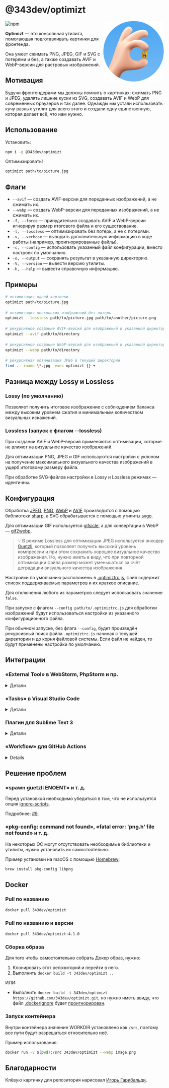 # @343dev/optimizt

<img align="right" width="192" height="192"
     alt="Аватар Оптимизта: «OK» жест с картиной Моной Лизой между пальцами"
     src="./images/logo.png">

[![npm](https://img.shields.io/npm/v/@343dev/optimizt.svg)](https://www.npmjs.com/package/@343dev/optimizt)

**Optimizt** — это консольная утилита, помогающая подготавливать картинки для фронтенда.

Она умеет сжимать PNG, JPEG, GIF и SVG с потерями и без, а также создавать AVIF и WebP-версии для растровых изображений.

## Мотивация

Будучи фронтендерами мы должны помнить о картинках: сжимать PNG и JPEG, удалять лишние куски из SVG,
создавать AVIF и WebP для современных браузеров и так далее. Однажды мы устали использовать кучу разных утилит для всего
этого и создали одну единственную, которая делает всё, что нам нужно.

## Использование

Установить:

```sh
npm i -g @343dev/optimizt
```

Оптимизировать!

```sh
optimizt path/to/picture.jpg
```

## Флаги

- `--avif` — создать AVIF-версии для переданных изображений, а не сжимать их.
- `--webp` — создать WebP-версии для переданных изображений, а не сжимать их.
- `-f, --force` — принудительно создавать AVIF и WebP-версии игнорируя размер итогового файла и его существование.
- `-l, --lossless` — оптимизировать без потерь, а не с потерями.
- `-v, --verbose` — выводить дополнительную информацию в ходе работы (например, проигнорированные файлы).
- `-c, --config` — использовать указанный файл конфигурации, вместо настроек по умолчанию.
- `-o, --output` — сохранять результат в указанную директорию.
- `-V, --version` — вывести версию утилиты.
- `-h, --help` — вывести справочную информацию.

## Примеры

```bash
# оптимизация одной картинки
optimizt path/to/picture.jpg

# оптимизация нескольких изображений без потерь
optimizt --lossless path/to/picture.jpg path/to/another/picture.png

# рекурсивное создание AVIF-версий для изображений в указанной директории
optimizt --avif path/to/directory

# рекурсивное создание WebP-версий для изображений в указанной директории
optimizt --webp path/to/directory

# рекурсивная оптимизация JPEG в текущей директории
find . -iname \*.jpg -exec optimizt {} +
```

## Разница между Lossy и Lossless

### Lossy (по умолчанию)

Позволяет получить итоговое изображение с соблюдением баланса между высоким уровнем сжатия и минимальным количеством
визуальных искажений.

### Lossless (запуск с флагом --lossless)

При создании AVIF и WebP-версий применяются оптимизации, которые не влияют на визуальное качество изображений.

Для оптимизации PNG, JPEG и GIF используются настройки с уклоном на получение максимального визуального качества
изображений в ущерб итоговому размеру файла.

При обработке SVG-файлов настройки в Lossy и Lossless режимах — идентичны.

## Конфигурация

Обработка [JPEG](https://sharp.pixelplumbing.com/api-output#jpeg), [PNG](https://sharp.pixelplumbing.com/api-output#png),
[WebP](https://sharp.pixelplumbing.com/api-output#webp) и [AVIF](https://sharp.pixelplumbing.com/api-output#avif)
производится с помощью библиотеки [sharp](https://github.com/lovell/sharp), а SVG обрабатывается с помощью утилиты 
[svgo](https://github.com/svg/svgo).

Для оптимизации GIF используется [gifsicle](https://github.com/kohler/gifsicle), а для конвертации в WebP — 
[gif2webp](https://developers.google.com/speed/webp/docs/gif2webp).

> 💡 В режиме Lossless для оптимизации JPEG используется энкодер [Guetzli](https://github.com/google/guetzli), который
> позволяет получить высокий уровень компрессии и при этом сохранить хорошее визуальное качество изображения.
> Но, нужно иметь в виду, что при повторной оптимизации файла размер может уменьшаться за счёт деградации визуального
> качества изображения.

Настройки по умолчанию расположены в [.optimiztrc.js](./.optimiztrc.js), файл содержит список поддерживаемых 
параметров и их краткое описание. 

Для отключения любого из параметров следует использовать значение `false`.

При запуске с флагом `--config path/to/.optimiztrc.js` для обработки изображений будут использоваться настройки
из указанного конфигурационного файла.

При обычном запуске, без флага `--config`, будет произведён рекурсивный поиск файла `.optimiztrc.js` начиная
с текущей директории и до корня файловой системы. Если файл не найден, то будут применены настройки по умолчанию.

## Интеграции

### «External Tool» в WebStorm, PhpStorm и пр.

<details>

<summary>Детали</summary>

#### Добавьте «External Tool»

Откройте _Preferences → Tools → External Tools_ и добавьте новый инструмент со следующими настройками:

- Program: путь до исполняемого файла (обычно просто `optimizt`)
- Arguments: необходимые вам, но не забудьте использовать `$FilePath$` чтобы передать Оптимизту путь до выбранной директории или файла
- Working Directory: `$ContentRoot$`
- Synchronize files after execution: ✔️

Остальные настройки на ваше усмотрение. Например:

![](images/ws_external-tools.png)

Как видно на скриншоте выше, вы можете добавить несколько «внешних инструментов» с разными настройками.

#### Как использовать

Вызовите контекстное меню на файле или директории и запустите необходимое:

<img src="images/ws_menu.png" width="55%">

#### Горячие клавиши

Добавить горячие клавиши для конкретного инструмента можно в _Preferences → Keymap → External Tools_:

![](images/ws_keymap.png)

</details>

### «Tasks» в Visual Studio Code

<details>

<summary>Детали</summary>

#### Добавьте Task

С помощью _Command Palette_ выберите пункт `>Tasks: Open User Tasks`.

В открывшемся файле, в массив `tasks` добавьте нужные задачи, например:

```javascript
{
  // See https://go.microsoft.com/fwlink/?LinkId=733558
  // for the documentation about the tasks.json format
  "version": "2.0.0",
  "tasks": [
    {
      "label": "optimizt: Optimize Image",
      "type": "shell",
      "command": "optimizt",
      "args": [
        "--verbose",
        {
          "value": "${file}",
          "quoting": "strong"
        }
      ],
      "presentation": {
        "echo": false,
        "showReuseMessage": false,
        "clear": true
      }
    },
    {
      "label": "optimizt: Optimize Image (lossless)",
      "type": "shell",
      "command": "optimizt",
      "args": [
        "--lossless",
        "--verbose",
        {
          "value": "${file}",
          "quoting": "strong"
        }
      ],
      "presentation": {
        "echo": false,
        "showReuseMessage": false,
        "clear": true
      }
    },
    {
      "label": "optimizt: Create WebP",
      "type": "shell",
      "command": "optimizt",
      "args": [
        "--webp",
        "--verbose",
        {
          "value": "${file}",
          "quoting": "strong"
        }
      ],
      "presentation": {
        "echo": false,
        "showReuseMessage": false,
        "clear": true
      }
    },
    {
      "label": "optimizt: Create WebP (lossless)",
      "type": "shell",
      "command": "optimizt",
      "args": [
        "--webp",
        "--lossless",
        "--verbose",
        {
          "value": "${file}",
          "quoting": "strong"
        }
      ],
      "presentation": {
        "echo": false,
        "showReuseMessage": false,
        "clear": true
      }
    }
  ]
}
```

#### Как использовать

1. Откройте нужный файл для обработки с помощью Оптимизта, он должен быть в активной вкладке.
2. С помощью _Command Palette_ выберите пункт `>Tasks: Run Task`.
3. Выберите нужную задачу.

#### Горячие клавиши

Добавить горячую клавишу для задачи можно выбрав пункт `>Preferences: Open Keyboard Shortcuts (JSON)` в _Command Palette_.

Пример добавления горячей клавиши для запуска задачи «optimizt: Optimize Image (lossless)»:

```javascript
// Place your key bindings in this file to override the defaults
[
  {
    "key": "ctrl+l",
    "command": "workbench.action.tasks.runTask",
    "args": "optimizt: Optimize Image (lossless)"
  }
]
```

</details>

### Плагин для Sublime Text 3

<details>

<summary>Детали</summary>

Пути расположения пользовательских настроек:

- macOS: `~/Library/Application Support/Sublime Text 3/Packages/User`
- Linux: `~/.config/sublime-text-3/Packages/User`
- Windows: `%APPDATA%\Sublime Text 3\Packages\User`

#### Добавьте плагин

В директории настроек создайте файл `optimizt.py` со следующим содержимым:

```python
import os
import sublime
import sublime_plugin

optimizt = "~/.nodenv/shims/optimizt"

class OptimiztCommand(sublime_plugin.WindowCommand):
  def run(self, paths=[], options=""):
    if len(paths) < 1:
      return

    safe_paths = ["\"" + i + "\"" for i in paths]
    shell_cmd = optimizt + " " + options + " " + " ".join(safe_paths)
    cwd = os.path.dirname(paths[0])

    self.window.run_command("exec", {
      "shell_cmd": shell_cmd,
      "working_dir": cwd
    })
```

В переменной `optimizt` пропишите путь до исполняемого файла, который можно получить с помощью выполнения команды
`command -v optimizt` (в *nix) или `where optimizt` (в Windows).

#### Интегрируйте плагин в контекстное меню сайдбара

В директории настроек создайте файл `Side Bar.sublime-menu` со следующим содержимым:

```json
[
    {
        "caption": "Optimizt",
        "children": [
          {
              "caption": "Optimize Images",
              "command": "optimizt",
              "args": {
                "paths": [],
                "options": "--verbose"
              }
          },
          {
              "caption": "Optimize Images (lossless)",
              "command": "optimizt",
              "args": {
                "paths": [],
                "options": "--lossless --verbose"
              }
          },
          {
              "caption": "Create WebP",
              "command": "optimizt",
              "args": {
                "paths": [],
                "options": "--webp --verbose"
              }
          },
          {
              "caption": "Create WebP (lossless)",
              "command": "optimizt",
              "args": {
                "paths": [],
                "options": "--webp --lossless --verbose"
              }
          }
        ]
    }
]
```

#### Как использовать

Вызовите контекстное меню на файле или директории и запустите необходимое:

<img src="images/st_sidebar_menu.png" width="55%">

</details>

### «Workflow» для GitHub Actions

<details>

Создайте файл `optimizt.yml` в директории `.github/workflows` вашего репозитория.

Вставьте следующий код в файл `optimizt.yml`:

```yml
name: optimizt

on:
  # Срабатывает на событие "push" для ветки "main", но только при наличии
  # каких-либо изменений JPEG и PNG файлов в коммите.
  push:
    branches:
      - main
    paths:
      - "**.jpe?g"
      - "**.png"
  
  # Разрешаем ручной запуск данного воркфлоу из таба Actions
  workflow_dispatch:

jobs:
  convert:
    runs-on: ubuntu-latest

    steps:
      # Устанавливаем Node.js для того чтобы избежать ошибки EACCESS
      # во время дальнейшей установки пакетов
      - uses: actions/setup-node@v2
        with:
          node-version: 14

      - name: Install Optimizt
        run: npm install --global @343dev/optimizt

      - uses: actions/checkout@v2
        with:
          persist-credentials: false # используем персональный токен доступа, вместо GITHUB_TOKEN
          fetch-depth: 0 # загружаем все коммиты (по умолчанию грузится только последний)

      - name: Run Optimizt
        run: optimizt --verbose --force --avif --webp .

      - name: Commit changes
        run: |
          git add -A
          git config --local user.email "actions@github.com"
          git config --local user.name "github-actions[bot]"
          git diff --quiet && git diff --staged --quiet \
            || git commit -am "Create WebP & AVIF versions"

      - name: Push changes
        uses: ad-m/github-push-action@master
        with:
          github_token: ${{ secrets.GITHUB_TOKEN }}
          branch: ${{ github.ref }}
```

Данный воркфлоу отслеживает наличие JPEG и PNG файлов в новых коммитах, и при обнаружении таковых добавит AVIF и WebP
версии с помощью нового коммита.

Больше примеров можно найти в директории [workflows](./workflows).

</details>

## Решение проблем

### «spawn guetzli ENOENT» и т. д.

Перед установкой необходимо убедиться в том, что не используется опция
[ignore-scripts](https://docs.npmjs.com/cli/v6/using-npm/config#ignore-scripts).

Подробнее: [#9](https://github.com/funbox/optimizt/issues/9).

### «pkg-config: command not found», «fatal error: 'png.h' file not found» и т. д.

На некоторых ОС могут отсутствовать необходимые библиотеки и утилиты, нужно установить их самостоятельно.

Пример установки на macOS с помощью [Homebrew](https://brew.sh/index_ru):

```bash
brew install pkg-config libpng
```

## Docker

### Pull по названию

```bash
docker pull 343dev/optimizt
```

### Pull по названию и версии

```bash
docker pull 343dev/optimizt:4.1.0
```

### Сборка образа

Для того чтобы самостоятельно собрать Докер образ, нужно:

1. Клонировать этот репозиторий и перейти в него.
2. Выполнить `docker build -t 343dev/optimizt .`.

ИЛИ:

- Выполнить `docker build -t 343dev/optimizt https://github.com/343dev/optimizt.git`, но нужно иметь ввиду, что файл
  [.dockerignore](.dockerignore) будет [проигнорирован](https://github.com/docker/cli/issues/2827).

### Запуск контейнера

Внутри контейнера значение WORKDIR установлено как `/src`, поэтому все пути будут разрешаться относительно неё.

Пример использования:

```bash
docker run -v $(pwd):/src 343dev/optimizt --webp image.png
```

## Благодарности

Клёвую картинку для репозитория нарисовал [Игорь Гарибальди](http://pandabanda.com/).
